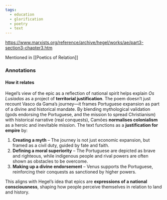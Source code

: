 ```yaml
---
tags:
  - education
  - glorification
  - poetry
  - text
---
```

https://www.marxists.org/reference/archive/hegel/works/ae/part3-section3-chapter3.htm

Mentioned in [[Poetics of Relation]]

### Annotations

#### How it relates

Hegel’s view of the epic as a reflection of national spirit helps explain _Os Lusíadas_ as a project of **territorial justification**. The poem doesn’t just recount Vasco da Gama’s journey—it frames Portuguese expansion as part of a divine and historical mandate. By blending mythological validation (gods endorsing the Portuguese, and the mission to spread Christianism) with historical narrative (real conquests), Camões **normalises colonialism** as a heroic and inevitable mission. The text functions as a **justification for empire** by:

1. **Creating a myth** – The journey is not just economic expansion, but framed as a civil duty, guided by fate and faith.
2. **Defining a moral superiority** – The Portuguese are depicted as brave and righteous, while indigenous people and rival powers are often shown as obstacles to be overcome.
3. **Making up a divine endorsement** – Venus supports the Portuguese, reinforcing their conquests as sanctioned by higher powers.

This aligns with Hegel’s idea that epics are **expressions of a national consciousness**, shaping how people perceive themselves in relation to land and history.